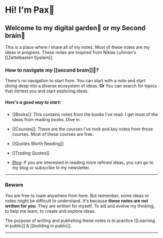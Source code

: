 
# Hi! I'm Pax🥬

## Welcome to my digital garden🌱 or my Second brain🧠

This is a place where I share all of my notes. Most of these notes are my ideas in progress. These notes are inspired from Niklas Luhman's [[Zettelkasten System]]. 


### How to navigate my [[second brain]]🧠?

There's no navigation to start from. You can start with a note and start diving deep into a diverse ecosystem of ideas. 
	                                       **Or**
You can search for topics that intrtest you and start exploring ideas. 

##### Here's a good way to start:
- [[Books]]: This contains notes from the books I've read. I get most of the ideas from reading books. Dive in.

- [[Courses]]: These are the courses I've took and key notes from those courses. Most of these courses are free.

- [[Quotes Worth Reading]]

- [[Trading Quotes]]

- [Blog](https://prakashjoshipax.com): If you are interested in reading more refined ideas, you can go to my blog or subscribe to my newsletter.


---
### Beware
You are free to roam anywhere from here. But remember, some ideas or notes might be difficult to understand. It's because **these notes are not written for you**. They are written for myself. To aid and evolve my thinking, to help me learn, to create and explore ideas.

The purpose of writing and publishing these notes is to practice [[Learning in public]] & [[building in public]].

---